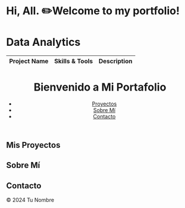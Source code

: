 # Hi, All. ✏️Welcome to my portfolio!

# Data Analytics
| Project Name | Skills & Tools | Description | 
|---|---|---|

<!DOCTYPE html>
<html lang="en">
<head>
    <meta charset="UTF-8">
    <meta name="viewport" content="width=device-width, initial-scale=1.0">
    <title>Mi Portafolio</title>
    <link rel="stylesheet" href="styles.css">
</head>
<body>
    <header>
        <h1>Bienvenido a Mi Portafolio</h1>
        <nav>
            <ul>
                <li><a href="#projects">Proyectos</a></li>
                <li><a href="#about">Sobre Mí</a></li>
                <li><a href="#contact">Contacto</a></li>
            </ul>
        </nav>
    </header>
    <section id="projects">
        <h2>Mis Proyectos</h2>
        <!-- Aquí puedes agregar detalles sobre tus proyectos -->
    </section>
    <section id="about">
        <h2>Sobre Mí</h2>
        <!-- Agrega una breve biografía o tu experiencia -->
    </section>
    <section id="contact">
        <h2>Contacto</h2>
        <!-- Incluye tus datos de contacto o un formulario -->
    </section>
    <footer>
        <p>&copy; 2024 Tu Nombre</p>
    </footer>
    <script src="scripts.js"></script>
</body>
</html>
